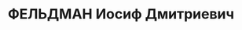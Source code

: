 ---
title: ФЕЛЬДМАН Иосиф Дмитриевич
description: "Род. в 1898, русский, в органах НКВД с 1920. \n  Звание: 05.12.1935\
  \ - майор ГБ. \n  Награды: знак «Почетный работник ВЧК—ОГПУ (V)» №483, 03.04.1930\
  \ - орден Красного Знамени. \n  пом. нач. ЭКО ГУГБ НКВД СССР, уволен 29.12.1936.\
  \ Нач.радиоупр.наркомсвязи СССР. \n  Арестован 4.06.1937. Осужден в особом порядке,\
  \ ВМН. Расстрелян 28.10.1937, Москва."
---
